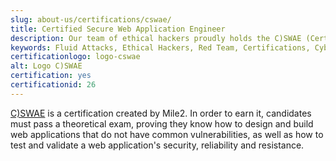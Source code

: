 ```yaml
---
slug: about-us/certifications/cswae/
title: Certified Secure Web Application Engineer
description: Our team of ethical hackers proudly holds the C)SWAE (Certified Secure Web Application Engineer) certification, among many others.
keywords: Fluid Attacks, Ethical Hackers, Red Team, Certifications, Cybersecurity, Pentesters, Whitehat Hackers, CSWAE
certificationlogo: logo-cswae
alt: Logo C)SWAE
certification: yes
certificationid: 26
---
```


[C)SWAE](https://www.mile2.com/cswae_outline/)
is a certification created by Mile2.
In order to earn it,
candidates must pass a theoretical exam,
proving they know
how to design and build web applications
that do not have common vulnerabilities,
as well as how to test and validate a web application's security,
reliability and resistance.
